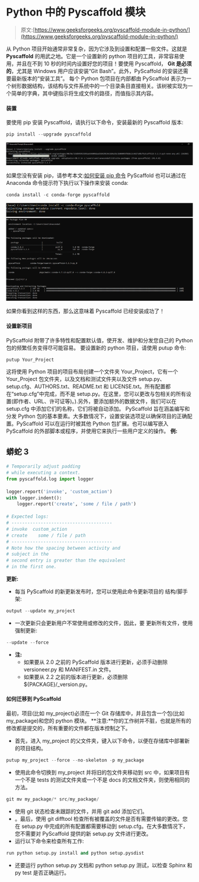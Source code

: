 # Python 中的 Pyscaffold 模块

> 原文:[https://www.geeksforgeeks.org/pyscaffold-module-in-python/](https://www.geeksforgeeks.org/pyscaffold-module-in-python/)

从 Python 项目开始通常非常复杂，因为它涉及到设置和配置一些文件。这就是 **Pyscaffold** 的用武之地。它是一个设置新的 python 项目的工具，非常容易使用，并且在不到 10 秒的时间内设置好您的项目！要使用 Pyscaffold， **Git 是必须的**，尤其是 Windows 用户应该安装“Git Bash”。此外，PyScaffold 的安装还需要最新版本的“安装工具”。
每个 Python 包项目在内部都由 PyScaffold 表示为一个树形数据结构，该结构与文件系统中的一个目录条目直接相关。该树被实现为一个简单的字典，其中键指示将生成文件的路径，而值指示其内容。

#### 装置

要使用 pip 安装 Pyscaffold，请执行以下命令，安装最新的 Pyscaffold 版本:

```py
pip install --upgrade pyscaffold
```

![](img/8e0bf2434cee60eb698f7902d9d66f59.png)

如果您没有安装 pip，请参考本文:[如何安装 pip 命令](https://www.geeksforgeeks.org/how-to-install-pip-on-windows/)
PyScaffold 也可以通过在 Anaconda 命令提示符下执行以下操作来安装 conda:

```py
conda install -c conda-forge pyscaffold
```

![](img/b0a1c6950aa9cb0442ed0f2820bc1db9.png)
![](img/2a13a9020cb771deb8a54c5643cd0720.png)

如果你看到这样的东西，那么这意味着 Pyscaffold 已经安装成功了！

#### 设置新项目

PyScaffold 附带了许多特性和配置默认值，使开发、维护和分发您自己的 Python 包的频繁任务变得尽可能容易。
要设置新的 python 项目，请使用 putup 命令:

```py
putup Your_Project
```

这将使用 Python 项目的项目布局创建一个文件夹 Your_Project，它有一个 Your_Project 包文件夹，以及文档和测试文件夹以及文件 setup.py、setup.cfg、AUTHORS.txt、README.txt 和 LICENSE.txt。所有配置都在“setup.cfg”中完成，而不是 setup.py。在这里，您可以更改与包相关的所有设置(即作者、URL、许可证等)。).另外，要添加额外的数据文件，我们可以在 setup.cfg 中添加它们的名称，它们将被自动添加。
PyScaffold 旨在涵盖编写和分发 Python 包的基本要素。大多数情况下，设置安装选项足以确保项目的正确配置。PyScaffold 可以在运行时被其他 Python 包扩展。也可以编写嵌入 PyScaffold 的外部脚本或程序，并使用它来执行一些用户定义的操作。
**例:**

## 蟒蛇 3

```py
# Temporarily adjust padding
# while executing a context.
from pyscaffold.log import logger

logger.report('invoke', 'custom_action')
with logger.indent():
    logger.report('create', 'some / file / path')

# Expected logs:
# --------------------------------------
# invoke  custom_action
# create    some / file / path
# --------------------------------------
# Note how the spacing between activity and
# subject in the
# second entry is greater than the equivalent
# in the first one.
```

**更新:**

*   每当 PyScaffold 的新更新发布时，您可以使用此命令更新项目的
    结构/脚手架:

```py
output --update my_project
```

*   一次更新只会更新用户不常使用或修改的文件，因此，要
    更新所有文件，使用强制更新:

```py
--update --force
```

*   **注:**
    *   如果要从 2.0 之前的 PyScaffold 版本进行更新，必须手动删除 versioneer.py 和 MANIFEST.in 文件。
    *   如果要从 2.2 之前的版本进行更新，必须删除${PACKAGE}/_version.py。

#### 如何迁移到 PyScaffold

最初，项目(比如 my_project)必须在一个 Git 存储库中，并且包含一个包(比如 my_package)和您的 python 模块。
**注意:**你的工作树并不脏，也就是所有的修改都是提交的，所有重要的文件都在版本控制之下。

*   首先，进入 my_project 的父文件夹，键入以下命令，以便在存储库中部署新的项目结构。

```py
putup my_project --force --no-skeleton -p my_package
```

*   使用此命令切换到 my_project 并将旧的包文件夹移动到 src 中，如果项目有一个不是 tests 的测试文件夹或一个不是 docs 的文档文件夹，则使用相同的方法。

```py
git mv my_package/* src/my_package/
```

*   使用 git 状态检查未跟踪的文件，并用 git add 添加它们。
*   。最后，使用 git difftool 检查所有被覆盖的文件是否有需要传输的更改。您在 setup.py 中完成的所有配置都需要移动到 setup.cfg。在大多数情况下，您不需要对 PyScaffold 提供的新 setup.py 文件进行更改。
*   运行以下命令来检查所有工作:

```py
run python setup.py install and python setup.pysdist
```

*   还要运行 python setup.py 文档和 python setup.py 测试，以检查 Sphinx 和 py test 是否正确运行。